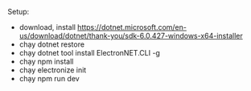 Setup:
- download, install https://dotnet.microsoft.com/en-us/download/dotnet/thank-you/sdk-6.0.427-windows-x64-installer
- chạy dotnet restore
- chạy dotnet tool install ElectronNET.CLI -g
- chạy npm install
- chạy electronize init
- chạy npm run dev
